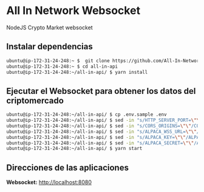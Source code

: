# All In Network Websocket

NodeJS Crypto Market websocket

## Instalar dependencias

```bash
ubuntu@ip-172-31-24-248:~ $  git clone https://github.com/All-In-Network/all-in-api.git
ubuntu@ip-172-31-24-248:~ $ cd all-in-api
ubuntu@ip-172-31-24-248:~/all-in-api/ $ yarn install
```

## Ejecutar el Websocket para obtener los datos del criptomercado

```bash
ubuntu@ip-172-31-24-248:~/all-in-api/ $ cp .env.sample .env
ubuntu@ip-172-31-24-248:~/all-in-api/ $ sed -in "s/HTTP_SERVER_PORT=\"\"/HTTP_SERVER_PORT=\"8080\"/gm" .env
ubuntu@ip-172-31-24-248:~/all-in-api/ $ sed -in "s/CORS_ORIGINS=\"\"/CORS_ORIGINS=\"http:\/\/localhost:3000\"/gm" .env
ubuntu@ip-172-31-24-248:~/all-in-api/ $ sed -in "s/ALPACA_WSS_URL=\"\"/ALPACA_WSS_URL=\"wss:\/\/stream.data.alpaca.markets\/v1beta2\/crypto\"/gm" .env
ubuntu@ip-172-31-24-248:~/all-in-api/ $ sed -in "s/ALPACA_KEY=\"\"/ALPACA_KEY=\"${your Alpaca key}\"/gm" .env
ubuntu@ip-172-31-24-248:~/all-in-api/ $ sed -in "s/ALPACA_SECRET=\"\"/ALPACA_SECRET=\"${your Alpaca secret}\"/gm" .env
ubuntu@ip-172-31-24-248:~/all-in-api/ $ yarn start
```

## Direcciones de las aplicaciones

**Websocket:** [http://localhost:8080](http://localhost:8080/)

